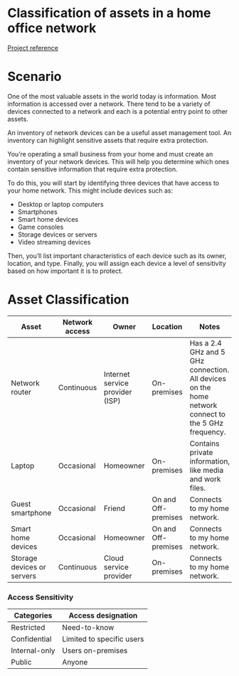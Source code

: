 # Classification of assets in a home office network

[Project reference](https://www.coursera.org/learn/assets-threats-and-vulnerabilities) 

# Scenario
One of the most valuable assets in the world today is information. Most information is accessed over a network. There tend to be a variety of devices connected to a network and each is a potential entry point to other assets.

An inventory of network devices can be a useful asset management tool. An inventory can highlight sensitive assets that require extra protection.

You’re operating a small business from your home and must create an inventory of your network devices. This will help you determine which ones contain sensitive information that require extra protection.

To do this, you will start by identifying three devices that have access to your home network. This might include devices such as:

- Desktop or laptop computers
- Smartphones
- Smart home devices
- Game consoles
- Storage devices or servers
- Video streaming devices

Then, you’ll list important characteristics of each device such as its owner, location, and type. Finally, you will assign each device a level of sensitivity based on how important it is to protect.

# Asset Classification
| Asset                    | Network access                | Owner                        | Location          | Notes                                                                 | *Sensitivity    |
|--------------------------|-------------------------------|------------------------------|-------------------|-----------------------------------------------------------------------|----------------|
| Network router   | Continuous      | Internet service provider (ISP) | On-premises      | Has a 2.4 GHz and 5 GHz connection. All devices on the home network connect to the 5 GHz frequency. | Confidential   |
| Laptop          | Occasional               | Homeowner         | On-premises            | Contains private information, like media and work files.                            | Restricted     |
| Guest smartphone | Occasional               | Friend            | On and Off-premises   | Connects to my home network.                                          | Internal-only  |
| Smart home devices | Occasional             | Homeowner         | On and Off-premises   | Connects to my home network.                                          | Internal-only  |
| Storage devices or servers | Continuous     | Cloud service provider    | On-premises           | Connects to my home network.                                          | Restricted  |

### Access Sensitivity

| Categories      | Access designation             |
|-----------------|--------------------------------|
| Restricted      | Need-to-know                   |
| Confidential    | Limited to specific users      |
| Internal-only   | Users on-premises              |
| Public          | Anyone                         |
